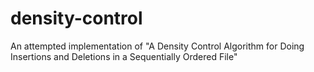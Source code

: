 # density-control
An attempted implementation of "A Density Control Algorithm for Doing Insertions and Deletions in a Sequentially Ordered File"
